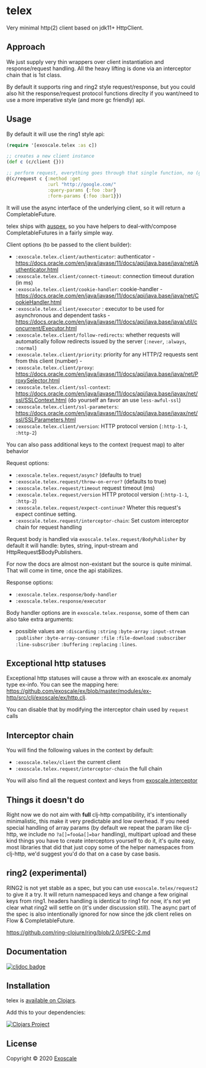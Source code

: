 # telex

Very minimal http(2) client based on jdk11+ HttpClient.

## Approach

We just supply very thin wrappers over client instantiation and
response/request handling. All the heavy lifting is done via an
interceptor chain that is 1st class.

By default it supports ring and ring2 style request/response, but you
could also hit the response/request protocol functions direclty if you
want/need to use a more imperative style (and more gc friendly) api.

## Usage

By default it will use the ring1 style api:

``` clj
(require '[exoscale.telex :as c])

;; creates a new client instance
(def c (c/client {}))

;; perform request, everything goes through that single function, no (get ...) (post ...), etc.
@(c/request c {:method :get
               :url "http://google.com/"
               :query-params {:foo :bar}
               :form-params {:foo :bar1}})
```

It will use the async interface of the underlying client, so it will
return a CompletableFuture.

telex ships with [auspex](https://github.com/mpenet/auspex/), so you
have helpers to deal-with/compose CompletableFutures in a fairly simple way.

Client options (to be passed to the client builder):

* `:exoscale.telex.client/authenticator`: authenticator - https://docs.oracle.com/en/java/javase/11/docs/api/java.base/java/net/Authenticator.html
* `:exoscale.telex.client/connect-timeout`: connection timeout duration (in ms)
* `:exoscale.telex.client/cookie-handler`: cookie-handler - https://docs.oracle.com/en/java/javase/11/docs/api/java.base/java/net/CookieHandler.html
* `:exoscale.telex.client/executor` : executor to be used for asynchronous and dependent tasks - https://docs.oracle.com/en/java/javase/11/docs/api/java.base/java/util/concurrent/Executor.html
* `:exoscale.telex.client/follow-redirects`: whether requests will automatically follow redirects issued by the server (`:never`, `:always`, `:normal`)
* `:exoscale.telex.client/priority`: priority for any HTTP/2 requests sent from this client (number) -
* `:exoscale.telex.client/proxy`: https://docs.oracle.com/en/java/javase/11/docs/api/java.base/java/net/ProxySelector.html
* `:exoscale.telex.client/ssl-context`: https://docs.oracle.com/en/java/javase/11/docs/api/java.base/javax/net/ssl/SSLContext.html (do yourself an favor an use `less-awful-ssl`)
* `:exoscale.telex.client/ssl-parameters`: https://docs.oracle.com/en/java/javase/11/docs/api/java.base/javax/net/ssl/SSLParameters.html
* `:exoscale.telex.client/version`: HTTP protocol version (`:http-1-1`, `:http-2`)

You can also pass additional keys to the context (request map) to alter behavior

Request options:

* `:exoscale.telex.request/async?` (defaults  to true)
* `:exoscale.telex.request/throw-on-error?` (defaults  to true)
* `:exoscale.telex.request/timeout` request timeout (ms)
* `:exoscale.telex.request/version` HTTP protocol version (`:http-1-1`, `:http-2`)
* `:exoscale.telex.request/expect-continue?` Wheter this request's expect continue setting.
* `:exoscale.telex.request/interceptor-chain`: Set custom interceptor chain for request handling


Request body is handled via
`exoscale.telex.request/BodyPublisher` by default it will
handle: bytes, string, input-stream and HttpRequest$BodyPublishers.

For now the docs are almost non-existant but the source is quite
minimal. That will come in time, once the api stabilizes.

Response options:

* `:exoscale.telex.response/body-handler`
* `:exoscale.telex.response/executor`

Body handler options are in `exoscale.telex.response`, some
of them can also take extra arguments:

- possible values are `:discarding` `:string` `:byte-array`
`:input-stream` `:publisher` `:byte-array-consumer` `:file`
`:file-download` `:subscriber` `:line-subscriber` `:buffering`
`:replacing` `:lines`.


## Exceptional http statuses

Exceptional http statuses will cause a throw with an exoscale.ex
anomaly type ex-info. You can see the mapping here: https://github.com/exoscale/ex/blob/master/modules/ex-http/src/clj/exoscale/ex/http.clj.

You can disable that by modifying the interceptor chain used by `request` calls

## Interceptor chain

You will find the following values in the context by default:

* `:exoscale.telex/client` the current client
* `:exoscale.telex.request/interceptor-chain` the full chain

You will also find all the request context and keys from [exoscale.interceptor](https://github.com/exoscale/interceptor)

## Things it doesn't do

Right now we do not aim with **full** clj-http compatibility, it's
intentionally minimalistic, this make it very predictable and low
overhead.  If you need special handling of array params (by default we
repeat the param like clj-http, we include no `?a[]=foo&a[]=bar`
handling), multipart upload and these kind things you have to create
interceptors yourself to do it, it's quite easy, most libraries that
did that just copy some of the helper namespaces from clj-http, we'd
suggest you'd do that on a case by case basis.

## ring2 (experimental)

RING2 is not yet stable as a spec, but you can use
`exoscale.telex/request2` to give it a try. It will return
namespaced keys and change a few original keys from ring1. headers
handling is identical to ring1 for now, it's not yet clear what ring2
will settle on (it's under discussion still). The async part of the
spec is also intentionally ignored for now since the jdk client relies
on Flow & CompletableFuture.

https://github.com/ring-clojure/ring/blob/2.0/SPEC-2.md

## Documentation

[![cljdoc badge](https://cljdoc.xyz/badge/exoscale/telex)](https://cljdoc.xyz/d/exoscale/telex/CURRENT)

## Installation

telex is [available on Clojars](https://clojars.org/exoscale/telex).

Add this to your dependencies:

[![Clojars Project](https://img.shields.io/clojars/v/exoscale/telex.svg)](https://clojars.org/exoscale/telex)

## License

Copyright © 2020 [Exoscale](https://exoscale.com)
